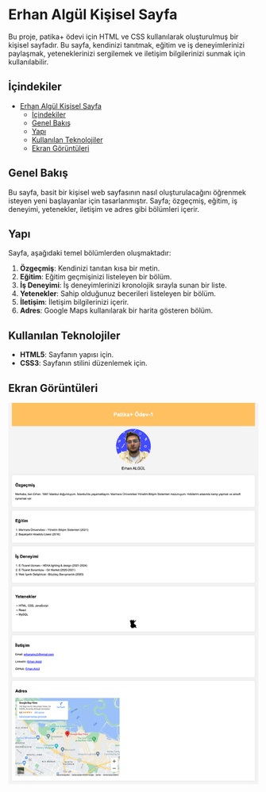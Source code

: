 # Erhan Algül Kişisel Sayfa

Bu proje, patika+ ödevi için HTML ve CSS kullanılarak oluşturulmuş bir kişisel sayfadır. Bu sayfa, kendinizi tanıtmak, eğitim ve iş deneyimlerinizi paylaşmak, yeteneklerinizi sergilemek ve iletişim bilgilerinizi sunmak için kullanılabilir.

## İçindekiler

- [Erhan Algül Kişisel Sayfa](#erhan-algül-kişisel-sayfa)
  - [İçindekiler](#i̇çindekiler)
  - [Genel Bakış](#genel-bakış)
  - [Yapı](#yapı)
  - [Kullanılan Teknolojiler](#kullanılan-teknolojiler)
  - [Ekran Görüntüleri](#ekran-görüntüleri)

## Genel Bakış

Bu sayfa, basit bir kişisel web sayfasının nasıl oluşturulacağını öğrenmek isteyen yeni başlayanlar için tasarlanmıştır. Sayfa; özgeçmiş, eğitim, iş deneyimi, yetenekler, iletişim ve adres gibi bölümleri içerir.

## Yapı

Sayfa, aşağıdaki temel bölümlerden oluşmaktadır:
1. **Özgeçmiş**: Kendinizi tanıtan kısa bir metin.
2. **Eğitim**: Eğitim geçmişinizi listeleyen bir bölüm.
3. **İş Deneyimi**: İş deneyimlerinizi kronolojik sırayla sunan bir liste.
4. **Yetenekler**: Sahip olduğunuz becerileri listeleyen bir bölüm.
5. **İletişim**: İletişim bilgilerinizi içerir.
6. **Adres**: Google Maps kullanılarak bir harita gösteren bölüm.

## Kullanılan Teknolojiler

- **HTML5**: Sayfanın yapısı için.
- **CSS3**: Sayfanın stilini düzenlemek için.


## Ekran Görüntüleri
  ![Ödev-1](../HTML/assets/ss-odev-1.png)

